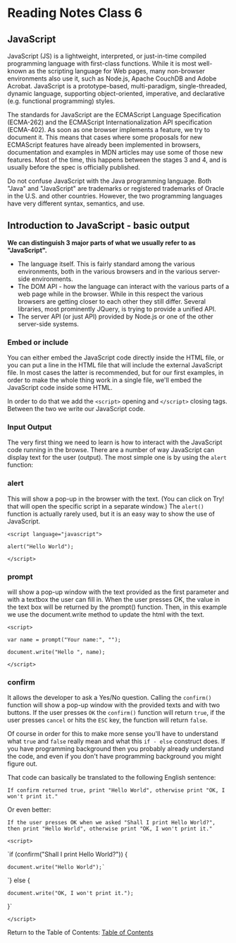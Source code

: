 # Reading Notes Class 6

## JavaScript

JavaScript (JS) is a lightweight, interpreted, or just-in-time compiled programming language with first-class functions. While it is most well-known as the scripting language for Web pages, many non-browser environments also use it, such as Node.js, Apache CouchDB and Adobe Acrobat. JavaScript is a prototype-based, multi-paradigm, single-threaded, dynamic language, supporting object-oriented, imperative, and declarative (e.g. functional programming) styles.

The standards for JavaScript are the ECMAScript Language Specification (ECMA-262) and the ECMAScript Internationalization API specification (ECMA-402). As soon as one browser implements a feature, we try to document it. This means that cases where some proposals for new ECMAScript features have already been implemented in browsers, documentation and examples in MDN articles may use some of those new features. Most of the time, this happens between the stages 3 and 4, and is usually before the spec is officially published.

Do not confuse JavaScript with the Java programming language. Both "Java" and "JavaScript" are trademarks or registered trademarks of Oracle in the U.S. and other countries. However, the two programming languages have very different syntax, semantics, and use.

## Introduction to JavaScript - basic output

**We can distinguish 3 major parts of what we usually refer to as "JavaScript".**

- The language itself. This is fairly standard among the various environments, both in the various browsers and in the various server-side environments.
- The DOM API - how the language can interact with the various parts of a web page while in the browser. While in this respect the various browsers are getting closer to each other they still differ. Several libraries, most prominently JQuery, is trying to provide a unified API.
- The server API (or just API) provided by Node.js or one of the other server-side systems.

### Embed or include

You can either embed the JavaScript code directly inside the HTML file, or you can put a line in the HTML file that will include the external JavaScript file. In most cases the latter is recommended, but for our first examples, in order to make the whole thing work in a single file, we'll embed the JavaScript code inside some HTML.

In order to do that we add the `<script>` opening and `</script>` closing tags. Between the two we write our JavaScript code.

### Input Output

The very first thing we need to learn is how to interact with the JavaScript code running in the browse. There are a number of way JavaScript can display text for the user (output). The most simple one is by using the `alert` function:

### alert

This will show a pop-up in the browser with the text. (You can click on Try! that will open the specific script in a separate window.) The `alert()` function is actually rarely used, but it is an easy way to show the use of JavaScript.

`<script language="javascript">`

`alert("Hello World");`

`</script>`

### prompt

will show a pop-up window with the text provided as the first parameter and with a textbox the user can fill in. When the user presses OK, the value in the text box will be returned by the prompt() function. Then, in this example we use the document.write method to update the html with the text.

`<script>`

`var name = prompt("Your name:", "");`

`document.write("Hello ", name);`

`</script>`

### confirm

It allows the developer to ask a Yes/No question. Calling the `confirm()` function will show a pop-up window with the provided texts and with two buttons. If the user presses `OK` the `confirm()` function will return `true`, if the user presses `cancel` or hits the `ESC` key, the function will return `false`.

Of course in order for this to make more sense you'll have to understand what `true` and `false` really mean and what this `if - else` construct does. If you have programming background then you probably already understand the code, and even if you don't have programming background you might figure out.

That code can basically be translated to the following English sentence:

`If confirm returned true, print "Hello World", otherwise print "OK, I won't print it."`

Or even better:

`If the user presses OK when we asked "Shall I print Hello World?", then print "Hello World", otherwise print "OK, I won't print it."`

`<script>`
 
`if (confirm("Shall I print Hello World?")) {

    document.write("Hello World");`

`} else {

    document.write("OK, I won't print it.");
}`
 
`</script>`

Return to the Table of Contents: [Table of Contents](https://todd75.github.io/reading-notes/)